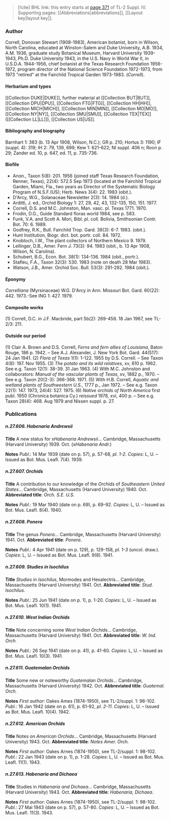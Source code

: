 > [!cite] BHL link: this entry starts at [page 371](https://www.biodiversitylibrary.org/item/103860#page/381/mode/1up) of TL-2 Suppl. IV.
> Supporting pages: [[Abbreviations|abbreviations]], [[Layout key|layout key]].

### Author

Correll, Donovan Stewart (1908-1983), American botanist, born in Wilson, North Carolina, educated at Winston-Salem and Duke University, A.B. 1934, A.M. 1936, graduate study Botanical Museum, Harvard University 1939-1943, Ph.D. Duke University 1943, in the U.S. Navy in World War II, in U.S.D.A. 1944-1956, chief botanist at the Texas Research Foundation 1956-1972, program director of the National Science Foundation 1972-1973, from 1973 "retired" at the Fairchild Tropical Garden 1973-1983. (*Correll*).

#### Herbarium and types

[[Collection DUKE|DUKE]], further material at [[Collection BUT|BUT]], [[Collection DPU|DPU]], [[Collection FTG|FTG]], [[Collection HH|HH]], [[Collection MICH|MICH]], [[Collection MIN|MIN]], [[Collection MO|MO]], [[Collection NY|NY]], [[Collection SMU|SMU]], [[Collection TEX|TEX]]([[Collection LL|LL]]), [[Collection US|US]].

#### Bibliography and biography

Barnhart 1: 383 (b. 13 Apr 1908, Wilson, N.C.); GR p. 210; Hortus 3: 1190; IF (suppl. 4): 319; IH 2: 79, 139, 699; Kew 1: 621-622; NI suppl. 406 n; Roon p. 29; Zander ed. 10, p. 647, ed. 11, p. 735-736.

#### Biofile

- Anon., Taxon 5(8): 201. 1956 (joined staff Texas Research Foundation, Renner, Texas), 22(4): 572.5 Sep 1973 (located at the Fairchild Tropical Garden, Miami, Fla., two years as Director of the Systematic Biology Program of N.S.F.(US); Herb. News 3(4): 22. 1983 (obit.).
- D'Arcy, W.G., Solanaceae Newsletter 2(3): 14. 1984 (d.).
- Arditti, J. ed., Orchid Biology 1: 27, 29, 42, 43, 132-135, 150, 151. 1977.
- Correll, D.S. and M.C. Johnston, Man. vasc. pl. Texas 1771. 1970.
- Frodin, D.G., Guide Standard floras world 1984, see p. 583.
- Funk, V.A. and Scott A. Mori, Bibl. pl. coll. Bolivia, Smithsonian Contr. Bot. 70: 6. 1989.
- Godfrey, R.K., Bull. Fairchild Trop. Gard. 38(3): 6-7. 1983. (obit.).
- Hunt Institution, Biogr. dict. bot. portr. coll. 84. 1972.
- Knobloch, I.W., The plant collectors of Northern Mexico 9. 1979.
- Lellinger, D.B., Amer. Fern J. 73(3): 94. 1983 (obit., b. 13 Apr 1908, Wilson, N. Carolina).
- Schubert, B.G., Econ. Bot. 38(1): 134-136. 1984 (obit., portr.).
- Stafleu, F.A., Taxon 32(3): 530. 1983 (note on death 28 Mar 1983).
- Watson, J.B., Amer. Orchid Soc. Bull. 53(3): 291-292. 1984 (obit.).

#### Eponymy

*Correlliana* (Myrsinaceae) W.G. D'Arcy *in* Ann. Missouri Bot. Gard. 60(22): 442. 1973.-See ING 1: 427. 1979.

#### Composite works

(1) Correll, D.C. *in* J.F. Macbride, part 5b(2): 269-458. 18 Jan 1967, see TL-2/3: 211.

#### Outside our period

(1) Clair A. Brown and D.S. Correll, *Ferns and fern allies of Louisiana*, Baton Rouge, 186 p. 1942. – See A.J. Alexander, J. New York Bot. Gard. 44(517): 24 Jan 1941.
(2) *Flora of Texas* 1(1): 1-122. 1955 by D.S. Correll. – See Taxon 4(8): 197. Nov 1955. (3) *The potato and its wild relatives*, xv, 610 p. 1962. See e.g. Taxon 12(1): 38-39. 31 Jan 1963.
(4) With M.C. Johnston and collaborators: *Manual of the vascular plants of Texas*, xv, 1882 p., 1970. – See e.g. Taxon 20(2-3): 366-368. 1971.
(5) With H.B. Correll, *Aquatic and wetland plants of Southwestern U.S.*, 1777 p., Jan 1972. – See e.g. Taxon 22(1): 147. 1973, 24(4): 527. 1975.
(6) *Native orchids of North America* first publ. 1950 (Chronica botanica Cy.) *reissued* 1978, xvi, 400 p. – See e.g. Taxon 28(4): 468. Aug 1979 and Nissen suppl. p. 27.

### Publications

##### n.27.606. Habenaria Andrewsii

**Title**
A new status for x*Habenaria Andrewsii*... Cambridge, Massachusetts (Harvard University) 1939. Oct. (x*Habenaria Andr.*)

**Notes**
*Publ*.: 14 Mar 1939 (date on p. 57), p. 57-68, *pl. 1-2. Copies*: L, U. – Issued as Bot. Mus. Leafl. 7(4). 1939.

##### n.27.607. Orchids

**Title**
A contribution to our knowledge of the *Orchids* of *Southeastern United States*... Cambridge, Massachusetts (Harvard University) 1940. Oct.
**Abbreviated title**: *Orch. S.E. U.S.*

**Notes**
*Publ*.: 19 Mar 1940 (date on p. 69), p. 69-92. *Copies*: L, U. – Issued as Bot. Mus. Leafl. 8(4). 1940.

##### n.27.608. Ponera

**Title**
The genus *Ponera*... Cambridge, Massachusetts (Harvard University) 1941. Oct.
**Abbreviated title**: *Ponera*.

**Notes**
*Publ*.: 4 Apr 1941 (date on p. 129), p. 129-158, *pl. 1-3* (uncol. draw.). *Copies*: L, U. – Issued as Bot. Mus. Leafl. 9(8). 1941.

##### n.27.609. Studies in Isochilus

**Title**
*Studies in Isochilus*, Mormodes and Hexalectris... Cambridge, Massachusetts (Harvard University) 1941. Oct.
**Abbreviated title**: *Stud. Isochilus*.

**Notes**
*Publ*.: 25 Jun 1941 (date on p. 1), p. 1-20. *Copies*: L, U. – Issued as Bot. Mus. Leafl. 10(1). 1941.

##### n.27.610. West Indian Orchids

**Title**
Note concerning some *West Indian Orchids*... Cambridge, Massachusetts (Harvard University) 1941. Oct.
**Abbreviated title**: *W. Ind. Orch.*

**Notes**
*Publ*.: 26 Sep 1941 (date on p. 41), p. 41-60. *Copies*: L, U. – Issued as Bot. Mus. Leafl. 10(3). 1941.

##### n.27.611. Guatemalan Orchids

**Title**
Some new or noteworthy *Guatemalan Orchids*... Cambridge, Massachusetts (Harvard University) 1942. Oct.
**Abbreviated title**: *Guatemal. Orch.*

**Notes**
*First author*: Oakes Ames (1874-1950), see TL-2/suppl. 1: 98-102.
*Publ*.: 16 Jan 1942 (date on p. 61), p. 61-92, *pl. 2-11. Copies*: L, U. – Issued as Bot. Mus. Leafl. 10(4). 1942.

##### n.27.612. American Orchids

**Title**
Notes on *American Orchids*... Cambridge, Massachusetts (Harvard University) 1943. Oct.
**Abbreviated title**: *Notes Amer. Orch.*

**Notes**
*First author*: Oakes Arnes (1874-1950), see TL-2/suppl. 1: 98-102.
*Publ*.: 22 Jan 1943 (date on p. 1), p. 1-28. *Copies*: L, U. – Issued as Bot. Mus. Leafl. 11(1). 1943.

##### n.27.613. Habenaria and Dichaea

**Title**
Studies in *Habenaria and Dichaea*... Cambridge, Massachusetts (Harvard University) 1943. Oct.
**Abbreviated title**: *Habenaria, Dichaea*.

**Notes**
*First author*: Oakes Arnes (1874-1950), see TL-2/suppl. 1: 98-102.
*Publ*.: 27 Mai 1943 (date on p. 57), p. 57-80. *Copies*: L, U. – Issued as Bot. Mus. Leafl. 11(3). 1943.

